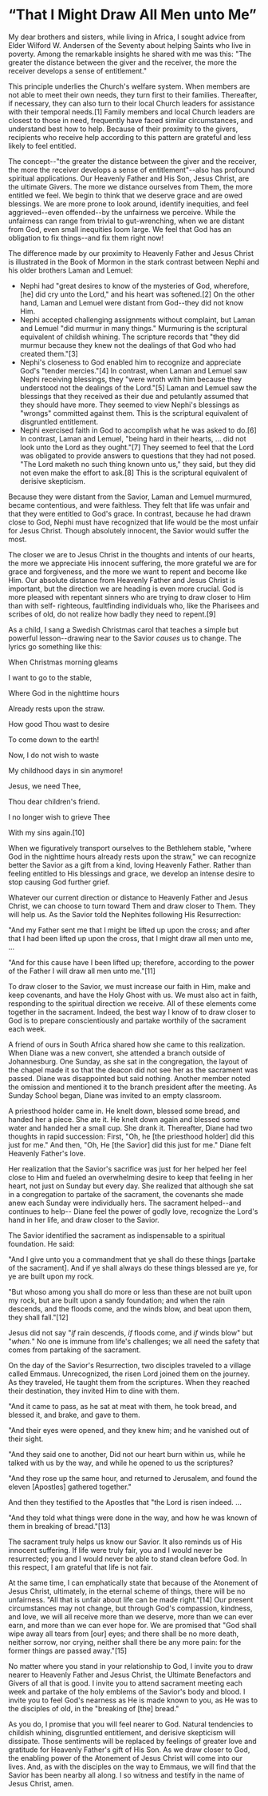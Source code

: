 # “That I Might Draw All Men unto Me”

My dear brothers and sisters, while living in Africa, I sought advice from
Elder Wilford W. Andersen of the Seventy about helping Saints who live in
poverty. Among the remarkable insights he shared with me was this: "The
greater the distance between the giver and the receiver, the more the receiver
develops a sense of entitlement."

This principle underlies the Church's welfare system. When members are not
able to meet their own needs, they turn first to their families. Thereafter,
if necessary, they can also turn to their local Church leaders for assistance
with their temporal needs.[1] Family members and local Church leaders are
closest to those in need, frequently have faced similar circumstances, and
understand best how to help. Because of their proximity to the givers,
recipients who receive help according to this pattern are grateful and less
likely to feel entitled.

The concept--"the greater the distance between the giver and the receiver, the
more the receiver develops a sense of entitlement"--also has profound
spiritual applications. Our Heavenly Father and His Son, Jesus Christ, are the
ultimate Givers. The more we distance ourselves from Them, the more entitled
we feel. We begin to think that we deserve grace and are owed blessings. We
are more prone to look around, identify inequities, and feel aggrieved--even
offended--by the unfairness we perceive. While the unfairness can range from
trivial to gut-wrenching, when we are distant from God, even small inequities
loom large. We feel that God has an obligation to fix things--and fix them
right now!

The difference made by our proximity to Heavenly Father and Jesus Christ is
illustrated in the Book of Mormon in the stark contrast between Nephi and his
older brothers Laman and Lemuel:

  * Nephi had "great desires to know of the mysteries of God, wherefore, [he] did cry unto the Lord," and his heart was softened.[2] On the other hand, Laman and Lemuel were distant from God--they did not know Him. 
  * Nephi accepted challenging assignments without complaint, but Laman and Lemuel "did murmur in many things." Murmuring is the scriptural equivalent of childish whining. The scripture records that "they did murmur because they knew not the dealings of that God who had created them."[3]
  * Nephi's closeness to God enabled him to recognize and appreciate God's "tender mercies."[4] In contrast, when Laman and Lemuel saw Nephi receiving blessings, they "were wroth with him because they understood not the dealings of the Lord."[5] Laman and Lemuel saw the blessings that they received as their due and petulantly assumed that they should have more. They seemed to view Nephi's blessings as "wrongs" committed against them. This is the scriptural equivalent of disgruntled entitlement. 
  * Nephi exercised faith in God to accomplish what he was asked to do.[6] In contrast, Laman and Lemuel, "being hard in their hearts, ... did not look unto the Lord as they ought."[7] They seemed to feel that the Lord was obligated to provide answers to questions that they had not posed. "The Lord maketh no such thing known unto us," they said, but they did not even make the effort to ask.[8] This is the scriptural equivalent of derisive skepticism. 

Because they were distant from the Savior, Laman and Lemuel murmured, became
contentious, and were faithless. They felt that life was unfair and that they
were entitled to God's grace. In contrast, because he had drawn close to God,
Nephi must have recognized that life would be the most unfair for Jesus
Christ. Though absolutely innocent, the Savior would suffer the most.

The closer we are to Jesus Christ in the thoughts and intents of our hearts,
the more we appreciate His innocent suffering, the more grateful we are for
grace and forgiveness, and the more we want to repent and become like Him. Our
absolute distance from Heavenly Father and Jesus Christ is important, but the
direction we are heading is even more crucial. God is more pleased with
repentant sinners who are trying to draw closer to Him than with self-
righteous, faultfinding individuals who, like the Pharisees and scribes of
old, do not realize how badly they need to repent.[9]

As a child, I sang a Swedish Christmas carol that teaches a simple but
powerful lesson--drawing near to the Savior _causes_ us to change. The lyrics
go something like this:

When Christmas morning gleams

I want to go to the stable,

Where God in the nighttime hours

Already rests upon the straw.

How good Thou wast to desire

To come down to the earth!

Now, I do not wish to waste

My childhood days in sin anymore!

Jesus, we need Thee,

Thou dear children's friend.

I no longer wish to grieve Thee

With my sins again.[10]

When we figuratively transport ourselves to the Bethlehem stable, "where God
in the nighttime hours already rests upon the straw," we can recognize better
the Savior as a gift from a kind, loving Heavenly Father. Rather than feeling
entitled to His blessings and grace, we develop an intense desire to stop
causing God further grief.

Whatever our current direction or distance to Heavenly Father and Jesus
Christ, we can choose to turn toward Them and draw closer to Them. They will
help us. As the Savior told the Nephites following His Resurrection:

"And my Father sent me that I might be lifted up upon the cross; and after
that I had been lifted up upon the cross, that I might draw all men unto me, ...

"And for this cause have I been lifted up; therefore, according to the power
of the Father I will draw all men unto me."[11]

To draw closer to the Savior, we must increase our faith in Him, make and keep
covenants, and have the Holy Ghost with us. We must also act in faith,
responding to the spiritual direction we receive. All of these elements come
together in the sacrament. Indeed, the best way I know of to draw closer to
God is to prepare conscientiously and partake worthily of the sacrament each
week.

A friend of ours in South Africa shared how she came to this realization. When
Diane was a new convert, she attended a branch outside of Johannesburg. One
Sunday, as she sat in the congregation, the layout of the chapel made it so
that the deacon did not see her as the sacrament was passed. Diane was
disappointed but said nothing. Another member noted the omission and mentioned
it to the branch president after the meeting. As Sunday School began, Diane
was invited to an empty classroom.

A priesthood holder came in. He knelt down, blessed some bread, and handed her
a piece. She ate it. He knelt down again and blessed some water and handed her
a small cup. She drank it. Thereafter, Diane had two thoughts in rapid
succession: First, "Oh, he [the priesthood holder] did this just for me." And
then, "Oh, He [the Savior] did this just for me." Diane felt Heavenly Father's
love.

Her realization that the Savior's sacrifice was just for her helped her feel
close to Him and fueled an overwhelming desire to keep that feeling in her
heart, not just on Sunday but every day. She realized that although she sat in
a congregation to partake of the sacrament, the covenants she made anew each
Sunday were individually hers. The sacrament helped--and continues to help--
Diane feel the power of godly love, recognize the Lord's hand in her life, and
draw closer to the Savior.

The Savior identified the sacrament as indispensable to a spiritual
foundation. He said:

"And I give unto you a commandment that ye shall do these things [partake of
the sacrament]. And if ye shall always do these things blessed are ye, for ye
are built upon my rock.

"But whoso among you shall do more or less than these are not built upon my
rock, but are built upon a sandy foundation; and when the rain descends, and
the floods come, and the winds blow, and beat upon them, they shall fall."[12]

Jesus did not say "_if_ rain descends, _if_ floods come, and _if_ winds blow"
but "_when._" No one is immune from life's challenges; we all need the safety
that comes from partaking of the sacrament.

On the day of the Savior's Resurrection, two disciples traveled to a village
called Emmaus. Unrecognized, the risen Lord joined them on the journey. As
they traveled, He taught them from the scriptures. When they reached their
destination, they invited Him to dine with them.

"And it came to pass, as he sat at meat with them, he took bread, and blessed
it, and brake, and gave to them.

"And their eyes were opened, and they knew him; and he vanished out of their
sight.

"And they said one to another, Did not our heart burn within us, while he
talked with us by the way, and while he opened to us the scriptures?

"And they rose up the same hour, and returned to Jerusalem, and found the
eleven [Apostles] gathered together."

And then they testified to the Apostles that "the Lord is risen indeed. ...

"And they told what things were done in the way, and how he was known of them
in breaking of bread."[13]

The sacrament truly helps us know our Savior. It also reminds us of His
innocent suffering. If life were truly fair, you and I would never be
resurrected; you and I would never be able to stand clean before God. In this
respect, I am grateful that life is not fair.

At the same time, I can emphatically state that because of the Atonement of
Jesus Christ, ultimately, in the eternal scheme of things, there will be no
unfairness. "All that is unfair about life can be made right."[14] Our present
circumstances may not change, but through God's compassion, kindness, and
love, we will all receive more than we deserve, more than we can ever earn,
and more than we can ever hope for. We are promised that "God shall wipe away
all tears from [our] eyes; and there shall be no more death, neither sorrow,
nor crying, neither shall there be any more pain: for the former things are
passed away."[15]

No matter where you stand in your relationship to God, I invite you to draw
nearer to Heavenly Father and Jesus Christ, the Ultimate Benefactors and
Givers of all that is good. I invite you to attend sacrament meeting each week
and partake of the holy emblems of the Savior's body and blood. I invite you
to feel God's nearness as He is made known to you, as He was to the disciples
of old, in the "breaking of [the] bread."

As you do, I promise that you will feel nearer to God. Natural tendencies to
childish whining, disgruntled entitlement, and derisive skepticism will
dissipate. Those sentiments will be replaced by feelings of greater love and
gratitude for Heavenly Father's gift of His Son. As we draw closer to God, the
enabling power of the Atonement of Jesus Christ will come into our lives. And,
as with the disciples on the way to Emmaus, we will find that the Savior has
been nearby all along. I so witness and testify in the name of Jesus Christ,
amen.

